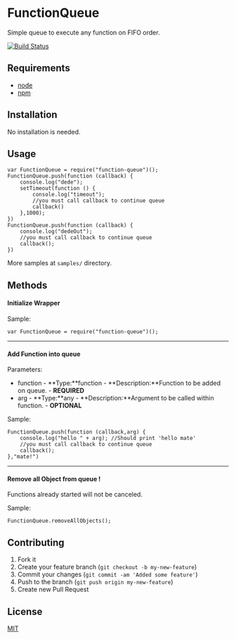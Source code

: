 # FunctionQueue

Simple queue to execute any function on FIFO order.

[![Build Status](https://secure.travis-ci.org/TotenDev/Function-Queue.png?branch=master)](http://travis-ci.org/TotenDev/Function-Queue)

## Requirements

- [node](https://github.com/joyent/node)
- [npm](https://github.com/isaacs/npm)

## Installation

No installation is needed.

## Usage

    var FunctionQueue = require("function-queue")();
    FunctionQueue.push(function (callback) {
	    console.log("dede");
	    setTimeout(function () {
		    console.log("timeout");
		    //you must call callback to continue queue
		    callback()
	    },1000);
    })
    FunctionQueue.push(function (callback) {
	    console.log("dedeOut");
	    //you must call callback to continue queue
	    callback();
    })

More samples at `samples/` directory.

## Methods

#### Initialize Wrapper

Sample:

    var FunctionQueue = require("function-queue")();
---
#### Add Function into queue

Parameters:
- function - **Type:**function - **Description:**Function to be added on queue. - **REQUIRED**
- arg - **Type:**any - **Description:**Argument to be called within function. - **OPTIONAL**

Sample:

    FunctionQueue.push(function (callback,arg) {
	    console.log("hello " + arg); //Should print 'hello mate'
	    //you must call callback to continue queue
	    callback();
    },"mate!")
---
#### Remove all Object from queue !
Functions already started will not be canceled.

Sample:

    FunctionQueue.removeAllObjects();

## Contributing

1. Fork it
2. Create your feature branch (`git checkout -b my-new-feature`)
3. Commit your changes (`git commit -am 'Added some feature'`)
4. Push to the branch (`git push origin my-new-feature`)
5. Create new Pull Request

## License

[MIT](Function-Queue/raw/master/LICENSE)
